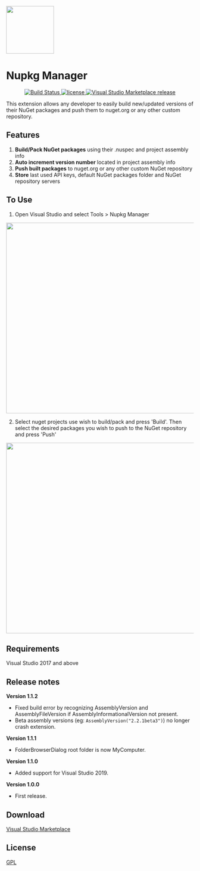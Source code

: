 ﻿﻿﻿﻿<img src="https://raw.githubusercontent.com/MrPickles2009/NupkgManager/master/Images/nupkgManagerLogo.png" height="128px"># Nupkg Manager<p align="center">	<a href="https://github.com/MrPickles2009/NupkgManager" rel="nofollow">		<img src="https://img.shields.io/badge/build-passing-brightgreen.svg" alt="Build Status">	</a>  <a href="https://github.com/MrPickles2009/NupkgManager/blob/master/LICENSE">		<img src="https://img.shields.io/github/license/MrPickles2009/NupkgManager.svg" alt="license">	</a>	<a href="https://marketplace.visualstudio.com/items?itemName=BrokenCapoDevelopment.nupkgmanager">		<img src="https://img.shields.io/badge/release-v1.1.2-blue.svg" alt="Visual Studio Marketplace release">	</a></p>This extension allows any developer to easily build new/updated versions of their NuGet packages and push them to nuget.org or any other custom repository.## Features1. **Build/Pack NuGet packages** using their .nuspec and project assembly info2. **Auto increment version number** located in project assembly info3. **Push built packages** to nuget.org or any other custom NuGet repository4. **Store** last used API keys, default NuGet packages folder and NuGet repository servers## To Use1. Open Visual Studio and select Tools > Nupkg Manager<img src="https://raw.githubusercontent.com/MrPickles2009/NupkgManager/master/Images/1.png" height="512px">2. Select nuget projects use wish to build/pack and press 'Build'. Then select the desired packages you wish to push to the NuGet repository and press 'Push'<img src="https://raw.githubusercontent.com/MrPickles2009/NupkgManager/master/Images/2.png" height="512px">## RequirementsVisual Studio 2017 and above## Release notes**Version 1.1.2**- Fixed build error by recognizing AssemblyVersion and AssemblyFileVersion if AssemblyInformationalVersion not present.- Beta assembly versions (eg: `AssemblyVersion("2.2.1beta3")`) no longer crash extension.**Version 1.1.1**- FolderBrowserDialog root folder is now MyComputer.**Version 1.1.0**- Added support for Visual Studio 2019.**Version 1.0.0**- First release.## Download[Visual Studio Marketplace](https://marketplace.visualstudio.com/items?itemName=BrokenCapoDevelopment.nupkgmanager)## License[GPL](LICENSE)